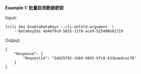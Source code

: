 **Example 1: 批量启用数据密钥**



Input: 

```
tccli kms EnableDataKeys --cli-unfold-argument  \
    --DataKeyIds eb46f9c0-5015-11f0-ace9-525400eb1719
```

Output: 
```
{
    "Response": {
        "RequestId": "54d25f02-cb69-4045-9fc8-433eaedcac70"
    }
}
```

